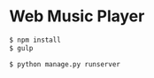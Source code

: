 Web Music Player
========================

``` bash
$ npm install
$ gulp
```

``` bash
$ python manage.py runserver
```